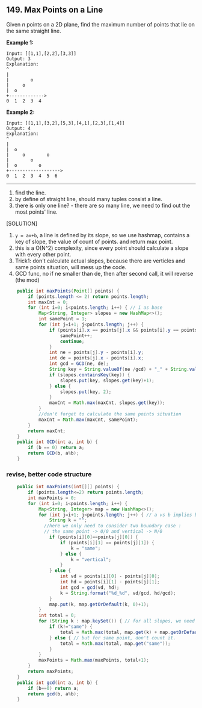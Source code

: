 ## 149. Max Points on a Line

Given *n* points on a 2D plane, find the maximum number of points that lie on the same straight line.

**Example 1:**

```
Input: [[1,1],[2,2],[3,3]]
Output: 3
Explanation:
^
|
|        o
|     o
|  o  
+------------->
0  1  2  3  4
```

**Example 2:**

```
Input: [[1,1],[3,2],[5,3],[4,1],[2,3],[1,4]]
Output: 4
Explanation:
^
|
|  o
|     o        o
|        o
|  o        o
+------------------->
0  1  2  3  4  5  6
```

------
1. find the line.
2. by define of straight line, should many tuples consist a line.
3. there is only one line? - there are so many line, we need to find out the most points' line.

[SOLUTION]
1. `y = ax+b`, a line is defined by its slope, so we use hashmap, contains a key of slope, the value of count of points. and return max point.
2. this is a O(N^2) complexity, since every point should calculate a slope with every other point.
3. Trick1: don't calculate actual slopes, because there are verticles and same points situation, will mess up the code.
4. GCD func, no if ne smaller than de, then after second call, it will reverse (the mod) 

```java
    public int maxPoints(Point[] points) {
        if (points.length <= 2) return points.length;
        int maxCnt = 0;
        for (int i=0; i<points.length; i++) { // i as base
            Map<String, Integer> slopes = new HashMap<>();
            int samePoint = 1;
            for (int j=i+1; j<points.length; j++) {
                if (points[i].x == points[j].x && points[i].y == points[j].y) {
                    samePoint++;
                    continue;
                }
                int ne = points[j].y - points[i].y;
                int de = points[j].x - points[i].x;
                int gcd = GCD(ne, de);
                String key = String.valueOf(ne /gcd) + "_" + String.valueOf(de/gcd);
                if (slopes.containsKey(key)) {
                    slopes.put(key, slopes.get(key)+1);
                } else {
                    slopes.put(key, 2);
                }
                maxCnt = Math.max(maxCnt, slopes.get(key));
            }
            //don't forget to calculate the same points situation
            maxCnt = Math.max(maxCnt, samePoint);
        }
        return maxCnt;
    }
    public int GCD(int a, int b) {
        if (b == 0) return a;
        return GCD(b, a%b);
    }
```

### revise, better code structure

```java
    public int maxPoints(int[][] points) {
        if (points.length<=2) return points.length;
        int maxPoints = 0;
        for (int i=0; i<points.length; i++) {
            Map<String, Integer> map = new HashMap<>();
            for (int j=i+1; j<points.length; j++) { // a vs b implies b vs a (already counted)
                String k = "";
              //here we only need to consider two boundary case : 
              // the same point -> 0/0 and vertical -> N/0
                if (points[i][0]==points[j][0]) {
                    if (points[i][1] == points[j][1]) {
                        k = "same";
                    } else {
                        k = "vertical";
                    }
                } else {
                    int vd = points[i][0] - points[j][0];
                    int hd = points[i][1] - points[j][1];
                    int gcd = gcd(vd, hd);
                    k = String.format("%d_%d", vd/gcd, hd/gcd);
                }
                map.put(k, map.getOrDefault(k, 0)+1);
            }
            int total = 0;
            for (String k : map.keySet()) { // for all slopes, we need to add same point count
                if (k!="same") {
                    total = Math.max(total, map.get(k) + map.getOrDefault("same", 0));
                } else { // but for same point, don't count it.
                    total = Math.max(total, map.get("same"));
                }
            }
            maxPoints = Math.max(maxPoints, total+1);
        }
        return maxPoints;
    }
    public int gcd(int a, int b) {
        if (b==0) return a;
        return gcd(b, a%b);
    }
```

